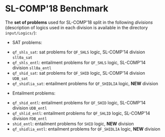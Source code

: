 # SL-COMP'18 Benchmark #

The **set of problems** used for SL-COMP'18
split in the following _divisions_
(description of logics used in each division is available
in the directory `input/Logics/`):

* SAT problems:
- `qf_shls_sat`: 
	sat problems for `QF_SHLS` logic, 
	SL-COMP'14 division `sll0a_sat`
- `qf_shls_entl`: 
	entailment problems for `QF_SHLS` logic, 
	SL-COMP'14 division `sll0a_entl`
- `qf_shid_sat`: 
	sat problems for `QF_SHID` logic, 
	SL-COMP'14 division `UDB_sat`
- `qf_shidlia_sat`: 
	entailment problems for `QF_SHIDLIA` logic,
	**NEW** division

* Entailment problems:
- `qf_shid_entl`: 
	entailment problems for `QF_SHID` logic, 
	SL-COMP'14 division `UDB_entl`
- `qf_shlid_entl`: 
	entailment problems for `QF_SHLID` logic, 
	SL-COMP'14 division `FDB_entl`
- `shid_entl`: 
	entailment problems for `SHID` logic,
	**NEW** division
- `qf_shidlia_entl`: 
	entailment problems for `QF_SHIDLIA` logic,
	**NEW** division


